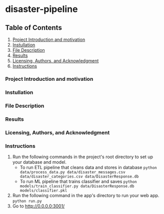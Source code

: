 # disaster-pipeline

## Table of Contents
1. [Project Introduction and motivation](#Project-Introduction-and-motivation)
2. [Instullation](#Instullation)
3. [File Description](#File-Description)
4. [Results](#Results)
5. [Licensing, Authors, and Acknowledgment](#Licensing-Authors-Acknowledgment)
6. [Instructions](#Instruction)

### Project Introduction and motivation <a name="Project Intorduction and motivation"></a>

### Instullation <a name="instullation"></a>

### File Description <a name="File Description"></a>

### Results <a name="Results"></a>

### Licensing, Authors, and Acknowledgment <a name="Licensing, Authors, and Acknowledgment"></a>


### Instructions <a name="instructions"></a>
1. Run the following commands in the project's root directory to set up your database and model.
    - To run ETL pipeline that cleans data and stores in database
        `python data/process_data.py data/disaster_messages.csv data/disaster_categories.csv data/DisasterResponse.db`
    - To run ML pipeline that trains classifier and saves
        `python models/train_classifier.py data/DisasterResponse.db models/classifier.pkl`
2. Run the following command in the app's directory to run your web app.
    `python run.py`
3. Go to http://0.0.0.0:3001/
